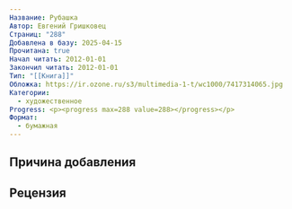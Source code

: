```yaml
---
Название: Рубашка
Автор: Евгений Гришковец
Страниц: "288"
Добавлена в базу: 2025-04-15
Прочитана: true
Начал читать: 2012-01-01
Закончил читать: 2012-01-01
Тип: "[[Книга]]"
Обложка: https://ir.ozone.ru/s3/multimedia-1-t/wc1000/7417314065.jpg
Категории:
  - художественное
Progress: <p><progress max=288 value=288></progress></p>
Формат:
  - бумажная
---
```

## Причина добавления


## Рецензия
